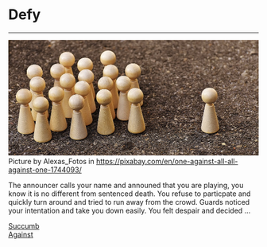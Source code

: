 # Defy 
----
![defy](../images/defy.jpg)  
Picture by Alexas_Fotos in https://pixabay.com/en/one-against-all-all-against-one-1744093/

The announcer calls your name and announed that you are playing, you know it is no different from sentenced death. You refuse to particpate and quickly turn around and tried to run away from the crowd. Guards noticed your intentation and take you down easily. You felt despair and decided ...

[Succumb](accept.md)  
[Against](against.md)  

